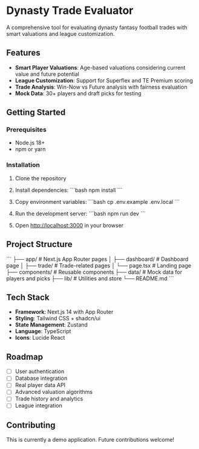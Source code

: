 # Dynasty Trade Evaluator

A comprehensive tool for evaluating dynasty fantasy football trades with smart valuations and league customization.

## Features

- **Smart Player Valuations**: Age-based valuations considering current value and future potential
- **League Customization**: Support for Superflex and TE Premium scoring
- **Trade Analysis**: Win-Now vs Future analysis with fairness evaluation
- **Mock Data**: 30+ players and draft picks for testing

## Getting Started

### Prerequisites

- Node.js 18+ 
- npm or yarn

### Installation

1. Clone the repository
2. Install dependencies:
   \`\`\`bash
   npm install
   \`\`\`

3. Copy environment variables:
   \`\`\`bash
   cp .env.example .env.local
   \`\`\`

4. Run the development server:
   \`\`\`bash
   npm run dev
   \`\`\`

5. Open [http://localhost:3000](http://localhost:3000) in your browser

## Project Structure

\`\`\`
├── app/                    # Next.js App Router pages
│   ├── dashboard/         # Dashboard page
│   ├── trade/            # Trade-related pages
│   └── page.tsx          # Landing page
├── components/           # Reusable components
├── data/                # Mock data for players and picks
├── lib/                 # Utilities and store
└── README.md
\`\`\`

## Tech Stack

- **Framework**: Next.js 14 with App Router
- **Styling**: Tailwind CSS + shadcn/ui
- **State Management**: Zustand
- **Language**: TypeScript
- **Icons**: Lucide React

## Roadmap

- [ ] User authentication
- [ ] Database integration
- [ ] Real player data API
- [ ] Advanced valuation algorithms
- [ ] Trade history and analytics
- [ ] League integration

## Contributing

This is currently a demo application. Future contributions welcome!

